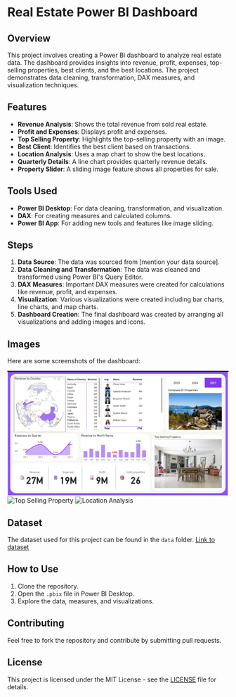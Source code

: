 # Real Estate Power BI Dashboard

## Overview
This project involves creating a Power BI dashboard to analyze real estate data. The dashboard provides insights into revenue, profit, expenses, top-selling properties, best clients, and the best locations. The project demonstrates data cleaning, transformation, DAX measures, and visualization techniques.

## Features
- **Revenue Analysis**: Shows the total revenue from sold real estate.
- **Profit and Expenses**: Displays profit and expenses.
- **Top Selling Property**: Highlights the top-selling property with an image.
- **Best Client**: Identifies the best client based on transactions.
- **Location Analysis**: Uses a map chart to show the best locations.
- **Quarterly Details**: A line chart provides quarterly revenue details.
- **Property Slider**: A sliding image feature shows all properties for sale.

## Tools Used
- **Power BI Desktop**: For data cleaning, transformation, and visualization.
- **DAX**: For creating measures and calculated columns.
- **Power BI App**: For adding new tools and features like image sliding.

## Steps
1. **Data Source**: The data was sourced from [mention your data source].
2. **Data Cleaning and Transformation**: The data was cleaned and transformed using Power BI's Query Editor.
3. **DAX Measures**: Important DAX measures were created for calculations like revenue, profit, and expenses.
4. **Visualization**: Various visualizations were created including bar charts, line charts, and map charts.
5. **Dashboard Creation**: The final dashboard was created by arranging all visualizations and adding images and icons.

## Images
Here are some screenshots of the dashboard:

![Dashboard Overview](https://github.com/muhammed-saheer/Real-Estate-Power-BI-Dashboard/blob/main/images/1.png)
![Top Selling Property](images/top_selling_property.png)
![Location Analysis](images/location_analysis.png)

## Dataset
The dataset used for this project can be found in the `data` folder. [Link to dataset](#)

## How to Use
1. Clone the repository.
2. Open the `.pbix` file in Power BI Desktop.
3. Explore the data, measures, and visualizations.

## Contributing
Feel free to fork the repository and contribute by submitting pull requests.

## License
This project is licensed under the MIT License - see the [LICENSE](LICENSE) file for details.
